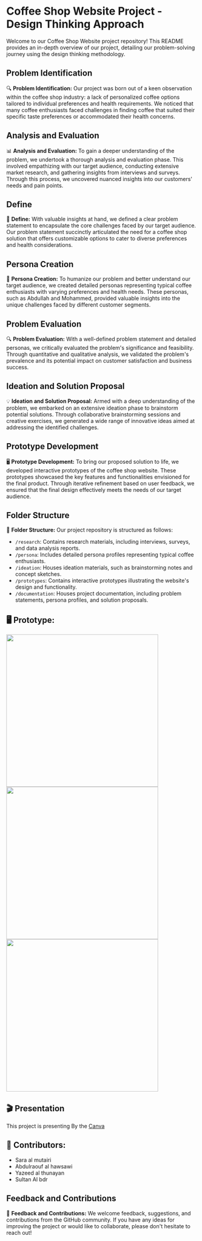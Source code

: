 # Coffee Shop Website Project - Design Thinking Approach

Welcome to our Coffee Shop Website project repository! This README provides an in-depth overview of our project, detailing our problem-solving journey using the design thinking methodology.

## Problem Identification

🔍 **Problem Identification:**
Our project was born out of a keen observation within the coffee shop industry: a lack of personalized coffee options tailored to individual preferences and health requirements. We noticed that many coffee enthusiasts faced challenges in finding coffee that suited their specific taste preferences or accommodated their health concerns.

## Analysis and Evaluation

📊 **Analysis and Evaluation:**
To gain a deeper understanding of the problem, we undertook a thorough analysis and evaluation phase. This involved empathizing with our target audience, conducting extensive market research, and gathering insights from interviews and surveys. Through this process, we uncovered nuanced insights into our customers' needs and pain points.

## Define

🎯 **Define:**
With valuable insights at hand, we defined a clear problem statement to encapsulate the core challenges faced by our target audience. Our problem statement succinctly articulated the need for a coffee shop solution that offers customizable options to cater to diverse preferences and health considerations.

## Persona Creation

👥 **Persona Creation:**
To humanize our problem and better understand our target audience, we created detailed personas representing typical coffee enthusiasts with varying preferences and health needs. These personas, such as Abdullah and Mohammed, provided valuable insights into the unique challenges faced by different customer segments.

## Problem Evaluation

🔍 **Problem Evaluation:**
With a well-defined problem statement and detailed personas, we critically evaluated the problem's significance and feasibility. Through quantitative and qualitative analysis, we validated the problem's prevalence and its potential impact on customer satisfaction and business success.

## Ideation and Solution Proposal

💡 **Ideation and Solution Proposal:**
Armed with a deep understanding of the problem, we embarked on an extensive ideation phase to brainstorm potential solutions. Through collaborative brainstorming sessions and creative exercises, we generated a wide range of innovative ideas aimed at addressing the identified challenges.

## Prototype Development

🖥️ **Prototype Development:**
To bring our proposed solution to life, we developed interactive prototypes of the coffee shop website. These prototypes showcased the key features and functionalities envisioned for the final product. Through iterative refinement based on user feedback, we ensured that the final design effectively meets the needs of our target audience.

## Folder Structure

📁 **Folder Structure:**
Our project repository is structured as follows:

- `/research`: Contains research materials, including interviews, surveys, and data analysis reports.
- `/persona`: Includes detailed persona profiles representing typical coffee enthusiasts.
- `/ideation`: Houses ideation materials, such as brainstorming notes and concept sketches.
- `/prototypes`: Contains interactive prototypes illustrating the website's design and functionality.
- `/documentation`: Houses project documentation, including problem statements, persona profiles, and solution proposals.

## 🖥️ **Prototype:**



<img src="https://drive.google.com/uc?id=1DWlr5czGLeoGOQOJpJwADrh9v5hUmxGk" width="400"> 
<img src="https://drive.google.com/uc?id=1TXF8PpRqC1hN7R0dzov3HJIEUdyUBr_g" width="400">
<img src="https://drive.google.com/uc?id=1sooKhQ_E01N4YI47ilwKXsyj_eBSKfwu" width="400">


##  :clapper: Presentation

This project is presenting By the [Canva](https://www.canva.com/design/DAGESA4am8Q/-XKsFdKzy15J5cZp1O3JAg/edit)



## 👥 **Contributors:**

- Sara al mutairi
- Abdulraouf al hawsawi
- Yazeed al thunayan
- Sultan Al bdr

## Feedback and Contributions

📝 **Feedback and Contributions:**
We welcome feedback, suggestions, and contributions from the GitHub community. If you have any ideas for improving the project or would like to collaborate, please don't hesitate to reach out!
